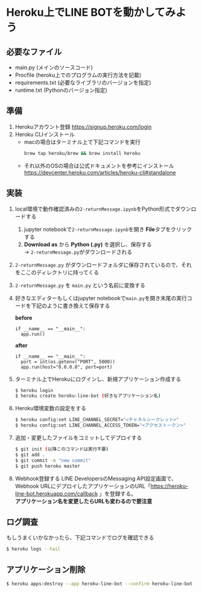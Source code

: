 # Heroku上でLINE BOTを動かしてみよう

## 必要なファイル
- main.py (メインのソースコード)
- Procfile (heroku上でのプログラムの実行方法を記載)
- requirements.txt (必要なライブラリのバージョンを指定)
- runtime.txt (Pythonのバージョン指定)

## 準備
1. Herokuアカウント登録
    https://signup.heroku.com/login
1. Heroku CLIインストール  
    - macの場合はターミナル上で下記コマンドを実行
      ```sh
      brew tap heroku/brew && brew install heroku
      ```
    - それ以外のOSの場合は公式ドキュメントを参考にインストール  
      https://devcenter.heroku.com/articles/heroku-cli#standalone

## 実装
1. local環境で動作確認済みの`2-returnMessage.ipynb`をPython形式でダウンロードする  
    1. jupyter notebookで`2-returnMessage.ipynb`を開き **File**タブをクリックする
    1. **Download as** から **Python (.py)** を選択し、保存する  
      -> `2-returnMessage.py`がダウンロードされる
1. `2-returnMessage.py` がダウンロードフォルダに保存されているので、それをここのディレクトリに持ってくる
1. `2-returnMessage.py` を `main.py` という名前に変換する
1. 好きなエディターもしくはjupyter notebookで`main.py`を開き末尾の実行コードを下記のように書き換えて保存する

    **before**
    ```py3
    if __name__ == "__main__":
      app.run()
    ```
 
    **after**
    ```py3
    if __name__ == "__main__":
      port = int(os.getenv("PORT", 5000))
      app.run(host="0.0.0.0", port=port)
    ```

1. ターミナル上でHerokuにログインし、新規アプリケーション作成する
    ```sh
    $ heroku login
    $ heroku create heroku-line-bot (好きなアプリケーション名)
    ```
    
1. Heroku環境変数の設定をする
    ```sh
    $ heroku config:set LINE_CHANNEL_SECRET="<チャネルシークレット>"
    $ heroku config:set LINE_CHANNEL_ACCESS_TOKEN="<アクセストークン>"
    ```
 
1. 追加・変更したファイルをコミットしてデプロイする
    ```sh
    $ git init (以降このコマンドは実行不要)
    $ git add .
    $ git commit -m "new commit"
    $ git push heroku master
    ```

1. Webhook登録する
    LINE DevelopersのMessaging API設定画面で、Webhook URLにデプロイしたアプリケーションのURL「https://heroku-line-bot.herokuapp.com/callback 」を登録する。  
    **アプリケーション名を変更したらURLも変わるので要注意**


## ログ調査
もしうまくいかなかったら、下記コマンドでログを確認できる
```sh
$ heroku logs --tail
```

## アプリケーション削除
```sh
$ heroku apps:destroy --app heroku-line-bot --confirm heroku-line-bot
``` 
